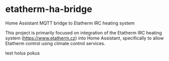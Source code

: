 # etatherm-ha-bridge
Home Assistant MQTT bridge to Etatherm IRC heating system

This project is primarily focused on integration of the Etatherm IRC heating system (https://www.etatherm.cz) into Home Assistant, specifically to allow Etatherm control using climate control services.

test
holus pokus